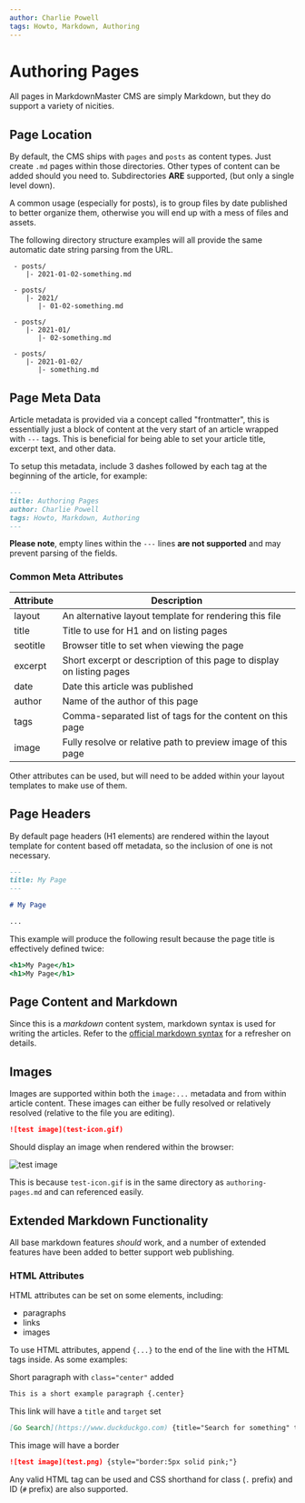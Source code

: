 ```yaml
---
author: Charlie Powell
tags: Howto, Markdown, Authoring
---
```


# Authoring Pages

All pages in MarkdownMaster CMS are simply Markdown, but they do support a variety of nicities.


## Page Location

By default, the CMS ships with `pages` and `posts` as content types. 
Just create `.md` pages within those directories. 
Other types of content can be added should you need to. 
Subdirectories **ARE** supported, (but only a single level down).

A common usage (especially for posts), is to group files by date published
to better organize them, otherwise you will end up with a mess of files and assets.

The following directory structure examples will all provide the same automatic date string parsing from the URL.

```
 - posts/
    |- 2021-01-02-something.md
```

```
 - posts/
    |- 2021/
       |- 01-02-something.md
```

```
 - posts/
    |- 2021-01/
       |- 02-something.md
```

```
 - posts/
    |- 2021-01-02/
       |- something.md
```

## Page Meta Data

Article metadata is provided via a concept called "frontmatter", this is essentially just a block of content at the very start of an article wrapped with `---` tags.  This is beneficial for being able to set your article title, excerpt text, and other data.

To setup this metadata, include 3 dashes followed by each tag at the beginning of the article, for example:

```.md
---
title: Authoring Pages
author: Charlie Powell
tags: Howto, Markdown, Authoring
---
```

**Please note**, empty lines within the `---` lines **are not supported** and may prevent parsing of the fields.

### Common Meta Attributes

| Attribute | Description                                                           |
|-----------|-----------------------------------------------------------------------|
| layout    | An alternative layout template for rendering this file                |
| title     | Title to use for H1 and on listing pages                              |
| seotitle  | Browser title to set when viewing the page                            |
| excerpt   | Short excerpt or description of this page to display on listing pages |
| date      | Date this article was published                                       |
| author    | Name of the author of this page                                       |
| tags      | Comma-separated list of tags for the content on this page             |
| image     | Fully resolve or relative path to preview image of this page          |

Other attributes can be used, but will need to be added within your layout templates to make use of them.


## Page Headers

By default page headers (H1 elements) are rendered within the layout template for content based off metadata, so the inclusion of one is not necessary.

```.md
---
title: My Page
---

# My Page

...
```

This example will produce the following result because the page title is effectively defined twice:

```.html
<h1>My Page</h1>
<h1>My Page</h1>
```


## Page Content and Markdown

Since this is a _markdown_ content system, markdown syntax is used for writing the articles.  Refer to the [official markdown syntax](https://daringfireball.net/projects/markdown/syntax) for a refresher on details.


## Images

Images are supported within both the `image:...` metadata and from within article content.  These images can either be fully resolved or relatively resolved (relative to the file you are editing).

```.md
![test image](test-icon.gif)
```

Should display an image when rendered within the browser:

![test image](test-icon.gif)

This is because `test-icon.gif` is in the same directory as `authoring-pages.md` and can referenced easily.


## Extended Markdown Functionality

All base markdown features _should_ work, and a number of extended features have been added to better support web publishing.

### HTML Attributes

HTML attributes can be set on some elements, including:

* paragraphs
* links
* images

To use HTML attributes, append `{...}` to the end of the line with the HTML tags inside.
As some examples:

Short paragraph with `class="center"` added

```md
This is a short example paragraph {.center}
```

This link will have a `title` and `target` set

```md
[Go Search](https://www.duckduckgo.com) {title="Search for something" target=_blank}
```

This image will have a border

```md
![test image](test.png) {style="border:5px solid pink;"}
```

Any valid HTML tag can be used and CSS shorthand for class (`.` prefix) and ID (`#` prefix) are also supported.
